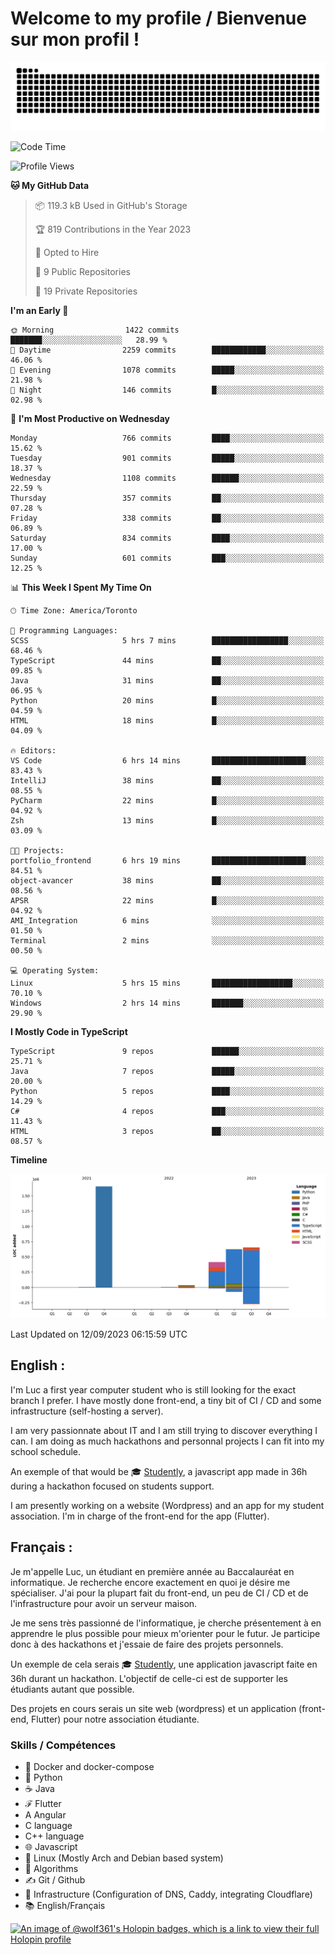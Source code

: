 # Welcome to my profile / Bienvenue sur mon profil !

![snake gif](https://github.com/wolf-361/wolf-361/blob/output/github-contribution-grid-snake.svg)

<!--START_SECTION:waka-->
![Code Time](http://img.shields.io/badge/Code%20Time-334%20hrs%203%20mins-blue)

![Profile Views](http://img.shields.io/badge/Profile%20Views-0-blue)

**🐱 My GitHub Data** 

> 📦 119.3 kB Used in GitHub's Storage 
 > 
> 🏆 819 Contributions in the Year 2023
 > 
> 💼 Opted to Hire
 > 
> 📜 9 Public Repositories 
 > 
> 🔑 19 Private Repositories 
 > 
**I'm an Early 🐤** 

```text
🌞 Morning                1422 commits        ███████░░░░░░░░░░░░░░░░░░   28.99 % 
🌆 Daytime                2259 commits        ████████████░░░░░░░░░░░░░   46.06 % 
🌃 Evening                1078 commits        █████░░░░░░░░░░░░░░░░░░░░   21.98 % 
🌙 Night                  146 commits         █░░░░░░░░░░░░░░░░░░░░░░░░   02.98 % 
```
📅 **I'm Most Productive on Wednesday** 

```text
Monday                   766 commits         ████░░░░░░░░░░░░░░░░░░░░░   15.62 % 
Tuesday                  901 commits         █████░░░░░░░░░░░░░░░░░░░░   18.37 % 
Wednesday                1108 commits        ██████░░░░░░░░░░░░░░░░░░░   22.59 % 
Thursday                 357 commits         ██░░░░░░░░░░░░░░░░░░░░░░░   07.28 % 
Friday                   338 commits         ██░░░░░░░░░░░░░░░░░░░░░░░   06.89 % 
Saturday                 834 commits         ████░░░░░░░░░░░░░░░░░░░░░   17.00 % 
Sunday                   601 commits         ███░░░░░░░░░░░░░░░░░░░░░░   12.25 % 
```


📊 **This Week I Spent My Time On** 

```text
🕑︎ Time Zone: America/Toronto

💬 Programming Languages: 
SCSS                     5 hrs 7 mins        █████████████████░░░░░░░░   68.46 % 
TypeScript               44 mins             ██░░░░░░░░░░░░░░░░░░░░░░░   09.85 % 
Java                     31 mins             ██░░░░░░░░░░░░░░░░░░░░░░░   06.95 % 
Python                   20 mins             █░░░░░░░░░░░░░░░░░░░░░░░░   04.59 % 
HTML                     18 mins             █░░░░░░░░░░░░░░░░░░░░░░░░   04.09 % 

🔥 Editors: 
VS Code                  6 hrs 14 mins       █████████████████████░░░░   83.43 % 
IntelliJ                 38 mins             ██░░░░░░░░░░░░░░░░░░░░░░░   08.55 % 
PyCharm                  22 mins             █░░░░░░░░░░░░░░░░░░░░░░░░   04.92 % 
Zsh                      13 mins             █░░░░░░░░░░░░░░░░░░░░░░░░   03.09 % 

🐱‍💻 Projects: 
portfolio_frontend       6 hrs 19 mins       █████████████████████░░░░   84.51 % 
object-avancer           38 mins             ██░░░░░░░░░░░░░░░░░░░░░░░   08.56 % 
APSR                     22 mins             █░░░░░░░░░░░░░░░░░░░░░░░░   04.92 % 
AMI_Integration          6 mins              ░░░░░░░░░░░░░░░░░░░░░░░░░   01.50 % 
Terminal                 2 mins              ░░░░░░░░░░░░░░░░░░░░░░░░░   00.50 % 

💻 Operating System: 
Linux                    5 hrs 15 mins       ██████████████████░░░░░░░   70.10 % 
Windows                  2 hrs 14 mins       ███████░░░░░░░░░░░░░░░░░░   29.90 % 
```

**I Mostly Code in TypeScript** 

```text
TypeScript               9 repos             ██████░░░░░░░░░░░░░░░░░░░   25.71 % 
Java                     7 repos             █████░░░░░░░░░░░░░░░░░░░░   20.00 % 
Python                   5 repos             ████░░░░░░░░░░░░░░░░░░░░░   14.29 % 
C#                       4 repos             ███░░░░░░░░░░░░░░░░░░░░░░   11.43 % 
HTML                     3 repos             ██░░░░░░░░░░░░░░░░░░░░░░░   08.57 % 
```



**Timeline**

![Lines of Code chart](https://raw.githubusercontent.com/wolf-361/wolf-361/main/assets/bar_graph.png)


 Last Updated on 12/09/2023 06:15:59 UTC
<!--END_SECTION:waka-->

## English : 

I'm Luc a first year computer student who is still looking for the exact branch I prefer. I have mostly done front-end, a tiny bit of CI / CD and some infrastructure (self-hosting a server).

I am very passionnate about IT and I am still trying to discover everything I can. I am doing as much hackathons and personnal projects I can fit into my school schedule.

An exemple of that would be 🎓 [Studently](https://github.com/wolf-361/Studently-CodeJam12), a javascript app made in 36h during a hackathon focused on students support.

I am presently working on a website (Wordpress) and an app for my student association. I'm in charge of the front-end for the app (Flutter).

## Français :

Je m'appelle Luc, un étudiant en première année au Baccalauréat en informatique. Je recherche encore exactement en quoi je désire me spécialiser. J'ai pour la plupart fait du front-end, un peu de CI / CD et de l'infrastructure pour avoir un serveur maison.

Je me sens très passionné de l'informatique, je cherche présentement à en apprendre le plus possible pour mieux m'orienter pour le futur. Je participe donc à des hackathons et j'essaie de faire des projets personnels.

Un exemple de cela serais 🎓 [Studently](https://github.com/wolf-361/Studently-CodeJam12), une application javascript faite en 36h durant un hackathon. L'objectif de celle-ci est de supporter les étudiants autant que possible.

Des projets en cours serais un site web (wordpress) et un application (front-end, Flutter) pour notre association étudiante.

###  Skills / Compétences

* 🐋 Docker and docker-compose
* 🐍 Python
* ☕ Java
* ℱ Flutter
* A Angular
* C language
* C++ language
* 🌐 Javascript
* 🐧 Linux (Mostly Arch and Debian based system)
* 🧩 Algorithms
* ✍️ Git / Github
* 📜 Infrastructure (Configuration of DNS, Caddy, integrating Cloudflare)
* 📚 English/Français

[![An image of @wolf361's Holopin badges, which is a link to view their full Holopin profile](https://holopin.me/wolf361)](https://holopin.io/@wolf361)


